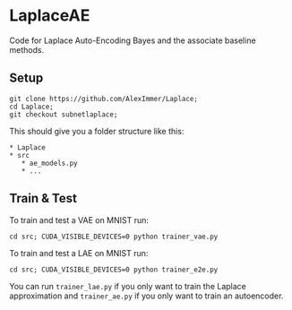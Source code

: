 # LaplaceAE

Code for Laplace Auto-Encoding Bayes and the associate baseline methods.

## Setup

```
git clone https://github.com/AlexImmer/Laplace;
cd Laplace;
git checkout subnetlaplace;
```
This should give you a folder structure like this:

```
* Laplace
* src
   * ae_models.py
   * ...
```

## Train & Test

To train and test a VAE on MNIST run:

```
cd src; CUDA_VISIBLE_DEVICES=0 python trainer_vae.py
```

To train and test a LAE on MNIST run:

```
cd src; CUDA_VISIBLE_DEVICES=0 python trainer_e2e.py
```

You can run ```trainer_lae.py``` if you only want to train the Laplace approximation and ```trainer_ae.py``` if you only want to train an autoencoder.


